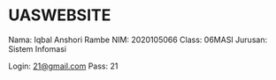 # UASWEBSITE

Nama: Iqbal Anshori Rambe
NIM: 2020105066
Class: 06MASI
Jurusan: Sistem Infomasi

Login: 21@gmail.com
Pass: 21
